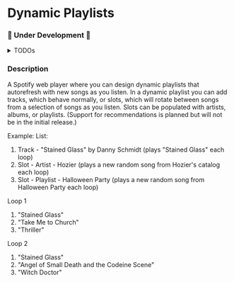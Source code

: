 # Dynamic Playlists

### 🚧 Under Development 🚧
<details>
<summary>TODOs</summary>

- Big
  - Testing
  - Spotify attributions & branding guidelines
  - complete landing page
  - deploy + ci/cd
- Med
  - finish error boundaries
  - Support drag n drop for slot positioning
  - Styling on mobile (icons taking up too much space)
  - bugfix: handle key error when adding two of identical slots
  - <details>
      <summary>bugfix: auto update positions when deleting slots</summary>
        copilot spit this out, investigate it  
        ```sql
          CREATE OR REPLACE FUNCTION update_slot_positions()
          RETURNS TRIGGER AS $$
          BEGIN
            UPDATE slots
            SET position = position - 1
            WHERE playlistid = OLD.playlistid AND position > OLD.position;
            RETURN OLD;
          END;
          $$ LANGUAGE plpgsql;
          CREATE TRIGGER update_slot_positions_trigger
          AFTER DELETE ON slots
          FOR EACH ROW
          EXECUTE FUNCTION update_slot_positions();
        ```
    </details>
  - add import playlist
- Smol
  - tooltips for buttons
  - Scrolling for longer playlists + remove scroll for playlist items
  - Play a specific track in a playlist
  - header nav
  - delete account
  - Are you sure? on delete list / slot
  - validation on forms
  - hide play button until playlist is published -- need a new column in db?

Follow-up Todos:
- Figure out a better solution for getting out of sync with spotify version of the playlist?
- Refactor pools
- add switch to web playback button
- shuffle & loop controls
- delete spotify playlist
- submit feedback form
- bugifx: "The value provided to Autocomplete is invalid. None of the options match..." error & odd behavior
- Filters for artist/album/playlist pools
  - exclude compliation albums (default)
  - exclude live/best of albums
  - custom filters (remove songs from pool individually -- gotta think through how this works with updating pools)
- webplayback progress bar for position in song
- private playlists
- playlist descriptions
- display playlist length

</details>

### Description
A Spotify web player where you can design dynamic playlists that autorefresh with new songs as you listen.
In a dynamic playlist you can add tracks, which behave normally, or slots, which will rotate between songs from a selection of songs as you listen. Slots can be populated with artists, albums, or playlists. (Support for recommendations is planned but will not be in the initial release.)

Example: 
List:
1. Track - "Stained Glass" by Danny Schmidt (plays "Stained Glass" each loop)
2. Slot - Artist - Hozier (plays a new random song from Hozier's catalog each loop)
3. Slot - Playlist - Halloween Party (plays a new random song from Halloween Party each loop)

Loop 1
1. "Stained Glass"
2. "Take Me to Church"
3. "Thriller"

Loop 2
1. "Stained Glass"
2. "Angel of Small Death and the Codeine Scene"
3. "Witch Doctor"
